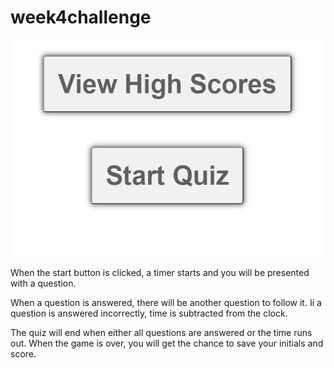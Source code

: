# week4challenge
![picture or application](./assets/images/jsQuiz.PNG)


When the start button is clicked, a timer starts and you will be presented with a question.

When a question is answered, there will be another question to follow it.
Ii a question is answered incorrectly, time is subtracted from the clock. 

The quiz will end when either all questions are answered or the time runs out. 
When the game is over, you will get the chance to save your initials and score.